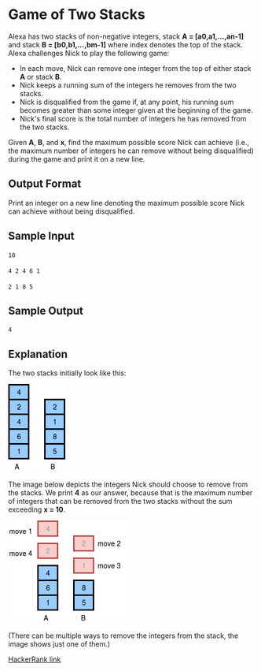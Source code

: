 # Game of Two Stacks
Alexa has two stacks of non-negative integers, stack **A = [a0,a1,...,an-1]** and stack **B = [b0,b1,...,bm-1]** where index denotes the top of the stack. Alexa challenges Nick to play the following game:
- In each move, Nick can remove one integer from the top of either stack **A** or stack **B**.
- Nick keeps a running sum of the integers he removes from the two stacks.
- Nick is disqualified from the game if, at any point, his running sum becomes greater than some integer  given at the beginning of the game.
- Nick's final score is the total number of integers he has removed from the two stacks.

Given **A**, **B**, and **x**, find the maximum possible score Nick can achieve (i.e., the maximum number of integers he can remove without being disqualified) during the game and print it on a new line.

## Output Format
Print an integer on a new line denoting the maximum possible score Nick can achieve without being disqualified.

## Sample Input
    10

    4 2 4 6 1

    2 1 8 5

## Sample Output
    4

## Explanation
The two stacks initially look like this:

![image1](1485853935-9b24f12026-twoarray3.png)

The image below depicts the integers Nick should choose to remove from the stacks. We print **4** as our answer, because that is the maximum number of integers that can be removed from the two stacks without the sum exceeding **x = 10**.

![image2](1485849154-50c4a29f7d-twoarray2.png)

(There can be multiple ways to remove the integers from the stack, the image shows just one of them.)

[HackerRank link](https://www.hackerrank.com/challenges/game-of-two-stacks/problem?utm_campaign=challenge-recommendation&utm_medium=email&utm_source=24-hour-campaign)